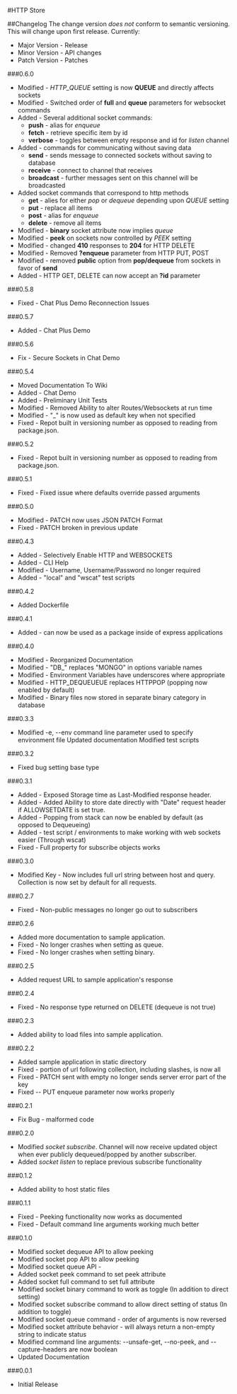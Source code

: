 #HTTP Store

##Changelog
The change version _does not_ conform to semantic versioning. This will change upon first release. Currently:
- Major Version - Release
- Minor Version - API changes
- Patch Version - Patches

###0.6.0
- Modified - _HTTP_QUEUE_ setting is now __QUEUE__ and directly affects sockets
- Modified - Switched order of __full__ and __queue__ parameters for websocket commands
- Added - Several additional socket commands:
    - __push__ - alias for _enqueue_
    - __fetch__ - retrieve specific item by id
    - __verbose__ - toggles between empty response and id for _listen_ channel
- Added - commands for communicating without saving data
    - __send__ - sends message to connected sockets without saving to database
    - __receive__ - connect to channel that receives
    - __broadcast__ - further messages sent on this channel will be broadcasted
- Added socket commands that correspond to http methods
    - __get__ - alies for either _pop_ or _dequeue_ depending upon _QUEUE_ setting
    - __put__ - replace all items
    - __post__ - alias for _enqueue_
    - __delete__ - remove all items
- Modified - __binary__ socket attribute now implies _queue_
- Modified - __peek__ on sockets now controlled by _PEEK_ setting
- Modified - changed __410__ responses to __204__ for HTTP DELETE
- Modified - Removed __?enqueue__ parameter from HTTP PUT, POST
- Modified - removed __public__ option from __pop/dequeue__ from sockets in favor of __send__
- Added - HTTP GET, DELETE can now accept an __?id__ parameter

###0.5.8
+ Fixed - Chat Plus Demo Reconnection Issues

###0.5.7
+ Added - Chat Plus Demo

###0.5.6
+ Fix - Secure Sockets in Chat Demo

###0.5.4
+ Moved Documentation To Wiki
+ Added - Chat Demo
+ Added - Preliminary Unit Tests
+ Modified - Removed Ability to alter Routes/Websockets at run time
+ Modified - "_" is now used as default key when not specified
+ Fixed - Repot built in versioning number as opposed to reading from package.json.

###0.5.2
+ Fixed - Repot built in versioning number as opposed to reading from package.json.

###0.5.1
+ Fixed - Fixed issue where defaults override passed arguments

###0.5.0
+ Modified - PATCH now uses JSON PATCH Format
+ Fixed - PATCH broken in previous update

###0.4.3
+ Added - Selectively Enable HTTP and WEBSOCKETS
+ Added - CLI Help
+ Modified - Username, Username/Password no longer required
+ Added - "local" and "wscat" test scripts

###0.4.2
+ Added Dockerfile

###0.4.1
+ Added - can now be used as a package inside of express applications

###0.4.0
+ Modified - Reorganized Documentation
+ Modified - "DB_" replaces "MONGO" in options variable names
+ Modified - Environment Variables have underscores where appropriate
+ Modified - HTTP_DEQUEUEUE replaces HTTPPOP (popping now enabled by default)
+ Modified - Binary files now stored in separate binary category in database

###0.3.3
+ Modified -e, --env command line parameter used to specify environment file
  Updated documentation
  Modified test scripts

###0.3.2
+ Fixed bug setting base type

###0.3.1
+ Added - Exposed Storage time as Last-Modified response header.
+ Added - Added Ability to store date directly with "Date" request header if ALLOWSETDATE is set true.
+ Added - Popping from stack can now be enabled by default (as opposed to Dequeueing)
+ Added - test script / environments to make working with web sockets easier (Through wscat)
+ Fixed - Full property for subscribe objects works

###0.3.0
+ Modified Key - Now includes full url string between host and query. Collection is now set by default for all requests.

###0.2.7
+ Fixed - Non-public messages no longer go out to subscribers

###0.2.6
+ Added more documentation to sample application.
+ Fixed - No longer crashes when setting as queue.
+ Fixed - No longer crashes when setting binary.

###0.2.5
+ Added request URL to sample application's response

###0.2.4
+ Fixed - No response type returned on DELETE (dequeue is not true)

###0.2.3
+ Added ability to load files into sample application.

###0.2.2
+ Added sample application in static directory
+ Fixed - portion of url following collection, including slashes, is now all
+ Fixed - PATCH sent with empty no longer sends server error
 part of the key
+ Fixed -- PUT enqueue parameter now works properly

###0.2.1
+ Fix Bug - malformed code

###0.2.0
+ Modified _socket subscribe_. Channel will now receive updated object when ever publicly dequeued/popped by another subscriber.
+ Added _socket listen_ to replace previous subscribe functionality

###0.1.2
+ Added ability to host static files

###0.1.1
 + Fixed - Peeking functionality now works as documented
+ Fixed - Default command line arguments working much better

###0.1.0

 + Modified socket dequeue API to allow peeking
 + Modified socket pop API to allow peeking
 + Modified socket queue API -
 + Added socket peek command to set peek attribute
 + Added socket full command to set full attribute
 + Modified socket binary command to work as toggle
    (In addition to direct setting)
 + Modified socket subscribe command to allow direct setting of status
    (In addition to toggle)
 + Modified socket queue command - order of arguments is now reversed
 + Modified socket attribute behavior - will always return a non-empty string to indicate status
 + Modified command line arguments: --unsafe-get, --no-peek, and --capture-headers are now boolean
 + Updated Documentation


###0.0.1

 - Initial Release
